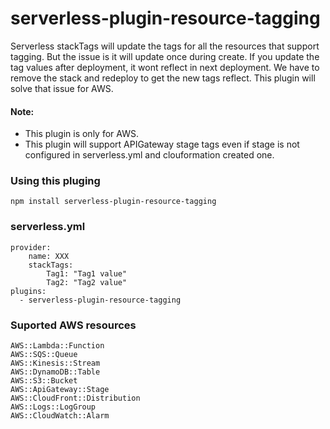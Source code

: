 # serverless-plugin-resource-tagging

Serverless stackTags will update the tags for all the resources that support tagging. But the issue is it will update once during create. If you update the tag values after deployment, it wont reflect in next deployment.
We have to remove the stack and redeploy to get the new tags reflect. This plugin will solve that issue for AWS.

#### Note: 
 - This plugin is only for AWS.
 - This plugin will support APIGateway stage tags even if stage is not configured in serverless.yml and clouformation created one. 

### Using this pluging
```
npm install serverless-plugin-resource-tagging
```

### serverless.yml
```
provider:
    name: XXX
    stackTags:
        Tag1: "Tag1 value"
        Tag2: "Tag2 value"
plugins:
  - serverless-plugin-resource-tagging
```
    
### Suported AWS resources
```
AWS::Lambda::Function
AWS::SQS::Queue
AWS::Kinesis::Stream
AWS::DynamoDB::Table
AWS::S3::Bucket
AWS::ApiGateway::Stage
AWS::CloudFront::Distribution
AWS::Logs::LogGroup
AWS::CloudWatch::Alarm
```

